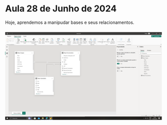 
# Aula 28 de Junho de 2024

Hoje, aprendemos a manipudar bases e seus relacionamentos.

### 
![img](/Aula02/relacionamentos.png)

## 
